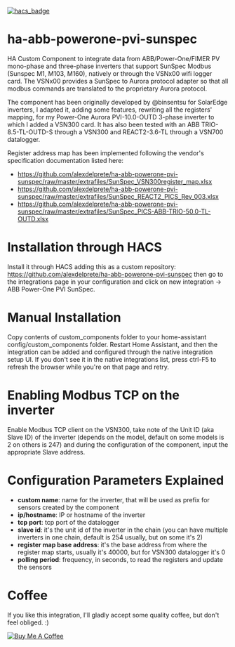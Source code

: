 [![hacs_badge](https://img.shields.io/badge/HACS-Custom-orange.svg?style=for-the-badge)](https://github.com/alexdelprete/ha-abb-powerone-pvi-sunspec)

# ha-abb-powerone-pvi-sunspec
HA Custom Component to integrate data from ABB/Power-One/FIMER PV mono-phase and three-phase inverters that support SunSpec Modbus (Sunspec M1, M103, M160), natively or through the VSNx00 wifi logger card. The VSNx00 provides a SunSpec to Aurora protocol adapter so that all modbus commands are translated to the proprietary Aurora protocol.

The component has been originally developed by @binsentsu for SolarEdge inverters, I adapted it, adding some features, rewriting all the registers' mapping, for my Power-One Aurora PVI-10.0-OUTD 3-phase inverter to which I added a VSN300 card. It has also been tested with an ABB TRIO-8.5-TL-OUTD-S through a VSN300 and REACT2-3.6-TL through a VSN700 datalogger.

Register address map has been implemented following the vendor's specification documentation listed here:
- https://github.com/alexdelprete/ha-abb-powerone-pvi-sunspec/raw/master/extrafiles/SunSpec_VSN300register_map.xlsx
- https://github.com/alexdelprete/ha-abb-powerone-pvi-sunspec/raw/master/extrafiles/SunSpec_REACT2_PICS_Rev_003.xlsx
- https://github.com/alexdelprete/ha-abb-powerone-pvi-sunspec/raw/master/extrafiles/SunSpec_PICS-ABB-TRIO-50.0-TL-OUTD.xlsx

# Installation through HACS
Install it through HACS adding this as a custom repository: https://github.com/alexdelprete/ha-abb-powerone-pvi-sunspec then go to the integrations page in your configuration and click on new integration -> ABB Power-One PVI SunSpec.

# Manual Installation
Copy contents of custom_components folder to your home-assistant config/custom_components folder. Restart Home Assistant, and then the integration can be added and configured through the native integration setup UI. If you don't see it in the native integrations list, press ctrl-F5 to refresh the browser while you're on that page and retry.

# Enabling Modbus TCP on the inverter
Enable Modbus TCP client on the VSN300, take note of the Unit ID (aka Slave ID) of the inverter (depends on the model, default on some models is 2 on others is 247) and during the configuration of the component, input the appropriate Slave address.

# Configuration Parameters Explained
- **custom name**: name for the inverter, that will be used as prefix for sensors created by the component
- **ip/hostname**: IP or hostname of the inverter
- **tcp port**: tcp port of the datalogger
- **slave id**: it's the unit id of the inverter in the chain (you can have multiple inverters in one chain, default is 254 usually, but on some it's 2)
- **register map base address**: it's the base address from where the register map starts, usually it's 40000, but for VSN300 datalogger it's 0
- **polling period**: frequency, in seconds, to read the registers and update the sensors

# Coffee
If you like this integration, I'll gladly accept some quality coffee, but don't feel obliged. :)

<a href="https://www.buymeacoffee.com/alexdelprete" target="_blank"><img src="https://www.buymeacoffee.com/assets/img/custom_images/black_img.png" alt="Buy Me A Coffee" style="height: auto !important;width: auto !important;" ></a><br>
